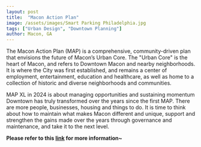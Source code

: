 ```yaml
---
layout: post
title:  "Macon Action Plan"
image: /assets/images/Smart Parking Philadelphia.jpg
tags: ["Urban Design", "Downtown Planning"]
author: Macon, GA
---
```


The Macon Action Plan (MAP) is a comprehensive, community-driven plan that envisions the future of Macon’s Urban Core. The "Urban Core" is the heart of Macon, and refers to Downtown Macon and nearby neighborhoods. It is where the City was first established, and remains a center of employment, entertainment, education and healthcare, as well as home to a collection of historic and diverse neighborhoods and communities. 

MAP XL in 2024 is about managing opportunities and sustaining momentum Downtown has truly transformed over the years since the first MAP. There are more people, businesses, housing and things to do. It is time to think about how to maintain what makes Macon different and unique, support and strengthen the gains made over the years through governance and maintenance, and take it to the next level. 

**Please refer to this [link](https://www.maconbibb.us/mapxlrevealed/) for more information~**
